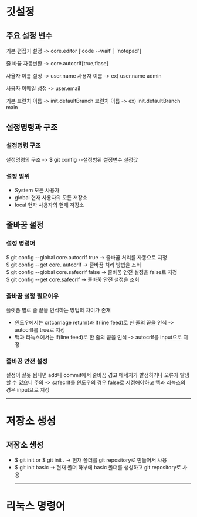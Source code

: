 <h1>깃설정</h1>

## 주요 설정 변수
<p>기본 편집기 설정 -> core.editor ['code --wait' | 'notepad']</p> 
<p>줄 바꿈 자동변환 -> core.autocrlf[true,flase]</p>
<p>사욜자 이름 설정 -> user.name 사용자 이름 -> ex) user.name admin</p>  
<p>사용자 이메일 성정 -> user.email</p>  
<p>기본 브런치 이름 -> init.defaultBranch 브런치 이름 -> ex) init.defaultBranch main</p>

## 설정명령과 구조

### 설정명령 구조
설정명령의 구조 -> $ git config --설정범위 설정변수 설정값

### 설정 범위
- System 모든 사용자
- global 현재 사용자의 모든 저장소
- local 현자 사용자의 현재 저장소


## 줄바꿈 설정

### 설정 명령어
$ git config --global core.autocrlf true -> 줄바꿈 처리를 자동으로 지정  
$ git config --get core. autocrlf -> 줄바꿈 처리 방법을 조회  
$ git config --global core.safecrlf false -> 줄바꿈 안전 설정을 false르 지정  
$ git config --get core.safecrlf -> 줄바꿈 안전 설정을 조회

### 줄바꿈 설정 필요이유
플랫폼 별로 줄 끝을 인식하는 방법의 차이가 존재
- 윈도우에서는 cr(carriage return)과 lf(line feed)로 한 줄의 끝을 인식 -> autocrlf를 true로 지정
- 맥과 리눅스에서는 lf(line feed)로 한 줄의 끝을 인식 -> autocrlf를 input으로 지정

### 줄바꿈 안전 설정
설정이 잘못 됨나면 add나 commit에서 줄바꿈 경고 메세지가 발생히거나 오류가 발생 할 수 있으니 주의 -> safecrlf를 윈도우의 경우 false로 지정해야하고 맥과 리눅스의 경우 input으로 지정
<hr>

# 저장소 생성

## 저장소 생성
- $ git init or $ git init . -> 현재 폴더를 git repository로 만들어서 사용
- $ git init basic -> 현재 폴더 하부에 basic 폴더를 생성하고 git repository로 사용 <hr>

# 리눅스 명령어
